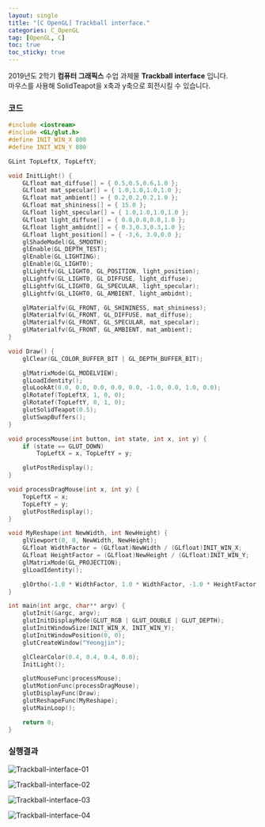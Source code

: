 ```yaml
---
layout: single
title: "[C OpenGL] Trackball interface."
categories: C_OpenGL
tag: [OpenGL, C]
toc: true
toc_sticky: true
---
```


2019년도 2학기 **컴퓨터 그래픽스** 수업 과제물 **Trackball interface** 입니다.  
마우스를 사용해 SolidTeapot을 x축과 y축으로 회전시킬 수 있습니다.

### 코드

```c++
#include <iostream>
#include <GL/glut.h>
#define INIT_WIN_X 800
#define INIT_WIN_Y 800

GLint TopLeftX, TopLeftY;

void InitLight() {
	GLfloat mat_diffuse[] = { 0.5,0.5,0.6,1.0 };
	GLfloat mat_specular[] = { 1.0,1.0,1.0,1.0 };
	GLfloat mat_ambient[] = { 0.2,0.2,0.2,1.0 };
	GLfloat mat_shininess[] = { 15.0 };
	GLfloat light_specular[] = { 1.0,1.0,1.0,1.0 };
	GLfloat light_diffuse[] = { 0.8,0.8,0.8,1.0 };
	GLfloat light_ambidnt[] = { 0.3,0.3,0.3,1.0 };
	GLfloat light_position[] = { -3,6, 3.0,0.0 };
	glShadeModel(GL_SMOOTH);
	glEnable(GL_DEPTH_TEST);
	glEnable(GL_LIGHTING);
	glEnable(GL_LIGHT0);
	glLightfv(GL_LIGHT0, GL_POSITION, light_position);
	glLightfv(GL_LIGHT0, GL_DIFFUSE, light_diffuse);
	glLightfv(GL_LIGHT0, GL_SPECULAR, light_specular);
	glLightfv(GL_LIGHT0, GL_AMBIENT, light_ambidnt);

	glMaterialfv(GL_FRONT, GL_SHININESS, mat_shininess);
	glMaterialfv(GL_FRONT, GL_DIFFUSE, mat_diffuse);
	glMaterialfv(GL_FRONT, GL_SPECULAR, mat_specular);
	glMaterialfv(GL_FRONT, GL_AMBIENT, mat_ambient);
}

void Draw() {
	glClear(GL_COLOR_BUFFER_BIT | GL_DEPTH_BUFFER_BIT);

	glMatrixMode(GL_MODELVIEW);
	glLoadIdentity();
	gluLookAt(0.0, 0.0, 0.0, 0.0, 0.0, -1.0, 0.0, 1.0, 0.0);
	glRotatef(TopLeftX, 1, 0, 0);
	glRotatef(TopLeftY, 0, 1, 0);
	glutSolidTeapot(0.5);
	glutSwapBuffers();
}

void processMouse(int button, int state, int x, int y) {
	if (state == GLUT_DOWN)
		TopLeftX = x, TopLeftY = y;

	glutPostRedisplay();
}

void processDragMouse(int x, int y) {	
	TopLeftX = x;
	TopLeftY = y;	
	glutPostRedisplay();
}

void MyReshape(int NewWidth, int NewHeight) {
	glViewport(0, 0, NewWidth, NewHeight);
	GLfloat WidthFactor = (GLfloat)NewWidth / (GLfloat)INIT_WIN_X;
	GLfloat HeightFactor = (GLfloat)NewHeight / (GLfloat)INIT_WIN_Y;
	glMatrixMode(GL_PROJECTION);
	glLoadIdentity();

	glOrtho(-1.0 * WidthFactor, 1.0 * WidthFactor, -1.0 * HeightFactor, 1.0 * HeightFactor, -1.0, 1.0);
}

int main(int argc, char** argv) {
	glutInit(&argc, argv);
	glutInitDisplayMode(GLUT_RGB | GLUT_DOUBLE | GLUT_DEPTH);
	glutInitWindowSize(INIT_WIN_X, INIT_WIN_Y);
	glutInitWindowPosition(0, 0);
	glutCreateWindow("Yeongjin");

	glClearColor(0.4, 0.4, 0.4, 0.0);
	InitLight();

	glutMouseFunc(processMouse);
	glutMotionFunc(processDragMouse);
	glutDisplayFunc(Draw);
	glutReshapeFunc(MyReshape);
	glutMainLoop();

	return 0;
}
```

### 실행결과

![Trackball-interface-01](../../images/2022-03-05-Trackball-interface/Trackball-interface-01.png)

![Trackball-interface-02](../../images/2022-03-05-Trackball-interface/Trackball-interface-02.png)

![Trackball-interface-03](../../images/2022-03-05-Trackball-interface/Trackball-interface-03.png)

![Trackball-interface-04](../../images/2022-03-05-Trackball-interface/Trackball-interface-04.png)
